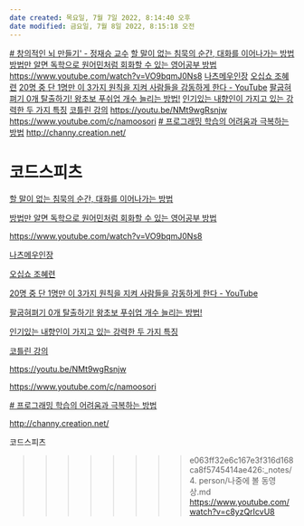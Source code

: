 ```yaml
---
date created: 목요일, 7월 7일 2022, 8:14:40 오후
date modified: 금요일, 7월 8일 2022, 8:15:18 오전
---
```

[# 창의적인 뇌 만들기' - 정재승 교수](https://www.youtube.com/watch?v=j2kC_Pla2v4)
[할 말이 없는 침묵의 순간, 대화를 이어나가는 방법](https://www.youtube.com/watch?v=XIIFDK0aM9w)
[방법만 알면 독학으로 원어민처럼 회화할 수 있는 영어공부 방법](https://www.youtube.com/watch?v=YSwm_O1hjrA)
https://www.youtube.com/watch?v=VO9bqmJ0Ns8
[나츠메우인장](https://www.youtube.com/playlist?list=PLDlLBxn7YplT5yIaxLDVaiXB77L1JAGwz)
[오십쇼 조혜련](https://www.youtube.com/results?search_query=오십쇼+조혜련)
[20명 중 단 1명만 이 3가지 원칙을 지켜 사람들을 감동하게 한다 - YouTube](https://www.youtube.com/watch?v=aSbT4Wqzl74)
[팔굽혀펴기 0개 탈출하기! 왕초보 푸쉬업 개수 늘리는 방법!](https://www.youtube.com/watch?v=8oYB62z3sVs)
[인기있는 내향인이 가지고 있는 강력한 두 가지 특징](https://www.youtube.com/watch?v=g_FF2tNSk7c)
[코틀린 강의](https://www.youtube.com/watch?v=ewBri47JWII)
https://youtu.be/NMt9wgRsnjw
https://www.youtube.com/c/namoosori
[# 프로그래밍 학습의 어려움과 극복하는 방법](https://www.youtube.com/watch?v=fXIpMyrI3U8)
http://channy.creation.net/

코드스피츠
========

[할 말이 없는 침묵의 순간, 대화를 이어나가는 방법](https://www.youtube.com/watch?v=XIIFDK0aM9w)

[방법만 알면 독학으로 원어민처럼 회화할 수 있는 영어공부 방법](https://www.youtube.com/watch?v=YSwm_O1hjrA)

https://www.youtube.com/watch?v=VO9bqmJ0Ns8

[나츠메우인장](https://www.youtube.com/playlist?list=PLDlLBxn7YplT5yIaxLDVaiXB77L1JAGwz)

[오십쇼 조혜련](https://www.youtube.com/results?search_query=오십쇼+조혜련)

[20명 중 단 1명만 이 3가지 원칙을 지켜 사람들을 감동하게 한다 - YouTube](https://www.youtube.com/watch?v=aSbT4Wqzl74)

[팔굽혀펴기 0개 탈출하기! 왕초보 푸쉬업 개수 늘리는 방법!](https://www.youtube.com/watch?v=8oYB62z3sVs)

[인기있는 내향인이 가지고 있는 강력한 두 가지 특징](https://www.youtube.com/watch?v=g_FF2tNSk7c)

[코틀린 강의](https://www.youtube.com/watch?v=ewBri47JWII)

https://youtu.be/NMt9wgRsnjw

https://www.youtube.com/c/namoosori

[# 프로그래밍 학습의 어려움과 극복하는 방법](https://www.youtube.com/watch?v=fXIpMyrI3U8)


http://channy.creation.net/

코드스피츠

>>>>>>>> e063ff32e6c167e3f316d168ca8f5745414ae426:_notes/4. person/나중에 볼 동영상.md
https://www.youtube.com/watch?v=c8yzQrIcvU8
